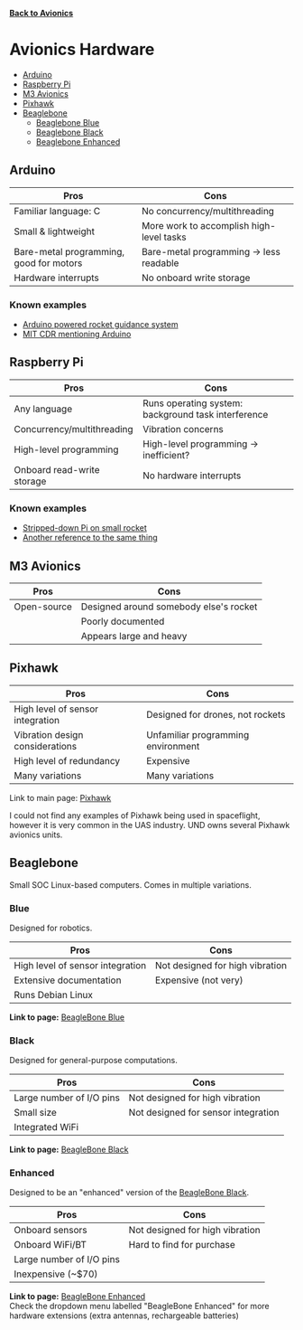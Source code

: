 **[Back to Avionics](https://und-arc.github.io/research/avionics/index.html)**

# Avionics Hardware

- [Arduino](#arduino)  
- [Raspberry Pi](#raspberry-pi)   
- [M3 Avionics](#m3-avionics)  
- [Pixhawk](#pixhawk)  
- [Beaglebone](#beaglebone)  
  - [Beaglebone Blue](#blue)
  - [Beaglebone Black](#black)
  - [Beaglebone Enhanced](#enhanced)


## Arduino

| Pros          | Cons          |
| ------------- | ------------- |
| Familiar language: C | No concurrency/multithreading |
| Small & lightweight | More work to accomplish high-level tasks |
| Bare-metal programming, good for motors | Bare-metal programming -> less readable |
| Hardware interrupts | No onboard write storage |

### Known examples

- [Arduino powered rocket guidance system](https://www.instructables.com/id/Arduino-Powered-Rocket-Guidance-System/)
- [MIT CDR mentioning Arduino](http://web.mit.edu/rocketteam/www/usli/2011-12/MIT%20RT%20CDR%202012.pdf)

## Raspberry Pi

| Pros          | Cons          |
| ------------- | ------------- |
| Any language | Runs operating system: background task interference |
| Concurrency/multithreading | Vibration concerns |
| High-level programming | High-level programming -> inefficient? |
| Onboard read-write storage | No hardware interrupts |


### Known examples

- [Stripped-down Pi on small rocket](https://www.raspberrypi.org/blog/rocket-man/)
- [Another reference to the same thing](http://realflightsystems.com/wordpress/?page_id=722)

## M3 Avionics

| Pros          | Cons          |
| ------------- | ------------- |
| Open-source | Designed around somebody else's rocket |
| | Poorly documented |
| | Appears large and heavy |

## Pixhawk

| Pros          | Cons          |
| ------------- | ------------- |
| High level of sensor integration | Designed for drones, not rockets |
| Vibration design considerations | Unfamiliar programming environment |
| High level of redundancy | Expensive |
| Many variations | Many variations |

Link to main page: [Pixhawk](http://pixhawk.org/)

I could not find any examples of Pixhawk being used in spaceflight, however it is very common in the UAS industry.  UND owns several Pixhawk avionics units.

## Beaglebone

Small SOC Linux-based computers.  Comes in multiple variations.

### Blue

Designed for robotics.

| Pros          | Cons         |
| ------------- | ------------ |
| High level of sensor integration | Not designed for high vibration |
| Extensive documentation | Expensive (not very) |
| Runs Debian Linux |

**Link to page:** [BeagleBone Blue](https://beagleboard.org/blue)

### Black

Designed for general-purpose computations.

| Pros           | Cons        |
| -------------- | ----------- |
| Large number of I/O pins | Not designed for high vibration |
| Small size | Not designed for sensor integration |
| Integrated WiFi |

**Link to page:** [BeagleBone Black](http://beagleboard.org/black)

### Enhanced

Designed to be an "enhanced" version of the [BeagleBone Black](#black).

| Pros          | Cons          |
| ------------- | ------------- |
| Onboard sensors | Not designed for high vibration |
| Onboard WiFi/BT | Hard to find for purchase |
| Large number of I/O pins |
| Inexpensive (~$70) |

**Link to page:** [BeagleBone Enhanced](https://www.sancloud.co.uk/?page_id=254)  
Check the dropdown menu labelled "BeagleBone Enhanced" for more hardware extensions (extra antennas, rechargeable batteries)

